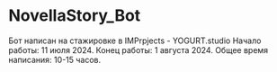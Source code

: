 # NovellaStory_Bot # 

Бот написан на стажировке в IMPrpjects - YOGURT.studio
Начало работы: 11 июля 2024. 
Конец работы: 1 августа 2024.
Общее время написания: 10-15 часов.
